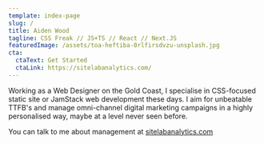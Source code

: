 ```yaml
---
template: index-page
slug: /
title: Aiden Wood
tagline: CSS Freak // JS+TS // React // Next.JS
featuredImage: /assets/toa-heftiba-0rlfirsdvzu-unsplash.jpg
cta:
  ctaText: Get Started
  ctaLink: https://sitelabanalytics.com/
---
```

Working as a Web Designer on the Gold Coast, I specialise in CSS-focused static site or JamStack web development these days. I aim for unbeatable TTFB's and manage omni-channel digital marketing campaigns in a highly personalised way, maybe at a level never seen before. 

You can talk to me about management at <a href="https://sitelabanalytics.com/" alt="Gold Coast web design and digital marketing">sitelabanalytics.com</a>